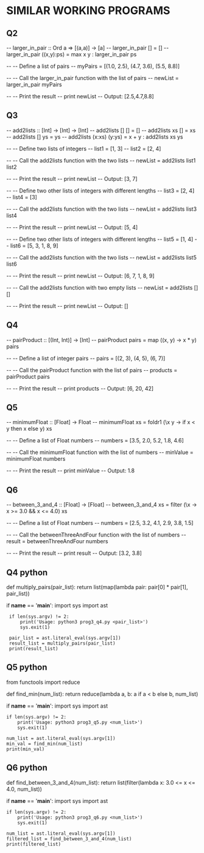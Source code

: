 
# SIMILAR WORKING PROGRAMS

## Q2

-- larger_in_pair :: Ord a => [(a,a)] -> [a]
-- larger_in_pair [] = []
-- larger_in_pair ((x,y):ps) = max x y : larger_in_pair ps

-- -- Define a list of pairs
-- myPairs = [(1.0, 2.5), (4.7, 3.6), (5.5, 8.8)]

-- -- Call the larger_in_pair function with the list of pairs
-- newList = larger_in_pair myPairs

-- -- Print the result
-- print newList  -- Output: [2.5,4.7,8.8]

## Q3

-- add2lists :: [Int] -> [Int] -> [Int]
-- add2lists [] [] = []
-- add2lists xs [] = xs
-- add2lists [] ys = ys
-- add2lists (x:xs) (y:ys) = x + y : add2lists xs ys

-- -- Define two lists of integers
-- list1 = [1, 3]
-- list2 = [2, 4]

-- -- Call the add2lists function with the two lists
-- newList = add2lists list1 list2

-- -- Print the result
-- print newList  -- Output: [3, 7]

-- -- Define two other lists of integers with different lengths
-- list3 = [2, 4]
-- list4 = [3]

-- -- Call the add2lists function with the two lists
-- newList = add2lists list3 list4

-- -- Print the result
-- print newList  -- Output: [5, 4]

-- -- Define two other lists of integers with different lengths
-- list5 = [1, 4]
-- list6 = [5, 3, 1, 8, 9]

-- -- Call the add2lists function with the two lists
-- newList = add2lists list5 list6

-- -- Print the result
-- print newList  -- Output: [6, 7, 1, 8, 9]

-- -- Call the add2lists function with two empty lists
-- newList = add2lists [] []

-- -- Print the result
-- print newList  -- Output: []

## Q4

-- pairProduct :: [(Int, Int)] -> [Int]
-- pairProduct pairs = map (\(x, y) -> x * y) pairs

-- -- Define a list of integer pairs
-- pairs = [(2, 3), (4, 5), (6, 7)]

-- -- Call the pairProduct function with the list of pairs
-- products = pairProduct pairs

-- -- Print the result
-- print products  -- Output: [6, 20, 42]

## Q5

-- minimumFloat :: [Float] -> Float
-- minimumFloat xs = foldr1 (\x y -> if x < y then x else y) xs

-- -- Define a list of Float numbers
-- numbers = [3.5, 2.0, 5.2, 1.8, 4.6]

-- -- Call the minimumFloat function with the list of numbers
-- minValue = minimumFloat numbers

-- -- Print the result
-- print minValue  -- Output: 1.8

## Q6

-- between_3_and_4 :: [Float] -> [Float]
-- between_3_and_4 xs = filter (\x -> x >= 3.0 && x <= 4.0) xs

-- -- Define a list of Float numbers
-- numbers = [2.5, 3.2, 4.1, 2.9, 3.8, 1.5]

-- -- Call the betweenThreeAndFour function with the list of numbers
-- result = betweenThreeAndFour numbers

-- -- Print the result
-- print result  -- Output: [3.2, 3.8]

## Q4 python

def multiply_pairs(pair_list):
     return list(map(lambda pair: pair[0] * pair[1], pair_list))

 if __name__ == '__main__':
     import sys
     import ast

     if len(sys.argv) != 2:
         print('Usage: python3 prog3_q4.py <pair_list>')
         sys.exit(1)

     pair_list = ast.literal_eval(sys.argv[1])
     result_list = multiply_pairs(pair_list)
     print(result_list)

## Q5 python

from functools import reduce

def find_min(num_list):
    return reduce(lambda a, b: a if a < b else b, num_list)

if __name__ == '__main__':
    import sys
    import ast

    if len(sys.argv) != 2:
        print('Usage: python3 prog3_q5.py <num_list>')
        sys.exit(1)

    num_list = ast.literal_eval(sys.argv[1])
    min_val = find_min(num_list)
    print(min_val)

## Q6 python

def find_between_3_and_4(num_list):
    return list(filter(lambda x: 3.0 <= x <= 4.0, num_list))

if __name__ == '__main__':
    import sys
    import ast

    if len(sys.argv) != 2:
        print('Usage: python3 prog3_q6.py <num_list>')
        sys.exit(1)

    num_list = ast.literal_eval(sys.argv[1])
    filtered_list = find_between_3_and_4(num_list)
    print(filtered_list)
